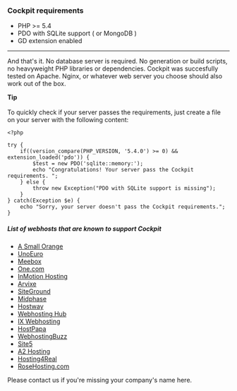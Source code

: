 ### Cockpit requirements

- PHP >= 5.4
- PDO with SQLite support ( or MongoDB )
- GD extension enabled

<hr>

<span class="uk-badge">And that's it.</span> No database server is required. No generation or build scripts, no heavyweight PHP libraries or dependencies.
Cockpit was succesfully tested on Apache. Nginx, or whatever web server you choose should also work out of the box.


<div class="uk-alert">
    <strong><i class="uk-icon-lightbulb"></i> Tip</strong>
    <br><br>
    To quickly check if your server passes the requirements, just create a file on your server with the following content:
</div>

    <?php

    try {
        if((version_compare(PHP_VERSION, '5.4.0') >= 0) && extension_loaded('pdo')) {
            $test = new PDO('sqlite::memory:');
            echo "Congratulations! Your server pass the Cockpit requirements. ";
        } else {
            throw new Exception("PDO with SQLite support is missing");
        }
    } catch(Exception $e) {
        echo "Sorry, your server doesn't pass the Cockpit requirements.";
    }


##### List of webhosts that are known to support Cockpit

* [A Small Orange](http://www.asmallorange.com/)
* [UnoEuro](http://www.unoeuro.com/)
* [Meebox](http://www.meebox.net/)
* [One.com](http://www.one.com)
* [InMotion Hosting](http://www.inmotionhosting.com/)
* [Arvixe](http://www.arvixe.com/)
* [SiteGround](http://www.siteground.com/)
* [Midphase](https://www.midphase.com/)
* [Hostway](http://www.hostway.com/)
* [Webhosting Hub](http://www.webhostinghub.com/)
* [IX Webhosting](http://www.ixwebhosting.com/)
* [HostPapa](http://www.hostpapa.com/)
* [WebhostingBuzz](http://www.webhostingbuzz.com/)
* [Site5](http://www.site5.com/)
* [A2 Hosting](http://www.a2hosting.com/)
* [Hosting4Real](http://hosting4real.net)
* [RoseHosting.com](https://www.rosehosting.com)

Please contact us if you're missing your company's name here.
